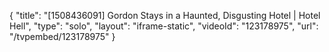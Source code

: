 {
    "title": "[1508436091] Gordon Stays in a Haunted, Disgusting Hotel | Hotel Hell",
    "type": "solo",
    "layout": "iframe-static",
    "videoId": "123178975",
    "url": "\/tvpembed\/123178975"
}